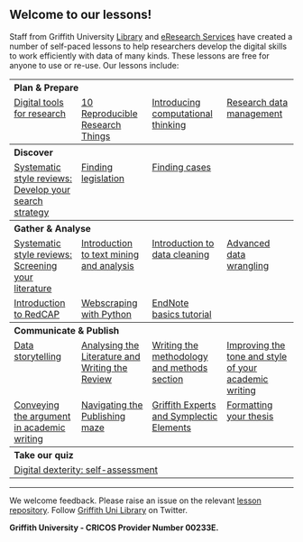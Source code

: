 <HTML>
<head> </head>
<body>

<h2>Welcome to our lessons!</h2>

<p>Staff from Griffith University <a href="https://www.griffith.edu.au/library">Library</a> and <a href="https://www.griffith.edu.au/eresearch-services">eResearch Services</a> have created a number of self-paced lessons to help researchers develop the digital skills to work efficiently with data of many kinds. These lessons are free for anyone to use or re-use. Our lessons include:</p>
  
<table>
  <tr>
    <th colspan="4" align="left">Plan & Prepare</th>
  </tr>
  <tr>
    <td valign="top" align="left"><a href="https://griffithunilibrary.github.io/digital-tools/">Digital tools for research</a></td>
    <td valign="top" align="left"><a href="https://guereslib.github.io/ten-reproducible-research-things/">10 Reproducible Research Things</a></td>
    <td valign="top" align="left"><a href="https://griffithunilibrary.github.io/intro-computational-thinking/">Introducing computational thinking</a></td>
    <td valign="top" align="left"><a href="https://griffithunilibrary.github.io/research-data-management/">Research data management</a></td>   
  </tr>

  <tr>
    <th colspan="4" align="left">Discover</th>
  </tr>
  <tr> 
    <td valign="top" align="left"><a href="https://griffithunilibrary.github.io/SSR-Develop-your-search-strategy/">Systematic style reviews: Develop your search strategy</a></td>
    <td valign="top" align="left"><a href="https://griffithunilibrary.github.io/finding-legislation/#/">Finding legislation</a></td>
    <td valign="top" align="left"><a href="https://griffithunilibrary.github.io/finding-cases/#/">Finding cases</a></td>
    <td> </td>
  </tr>
  <tr>
  <th colspan="4" align="left">Gather & Analyse</th>  
  </tr>
  <tr>
    <td valign="top" align="left"><a href="https://griffithunilibrary.github.io/systematic-review-screening/">Systematic style reviews: Screening your literature</a></td>
    <td valign="top" align="left"><a href="https://griffithunilibrary.github.io/intro-text-mining-analysis/">Introduction to text mining and analysis</a></td>
    <td valign="top" align="left"><a href="https://griffithunilibrary.github.io/data-cleaning-intro/">Introduction to data cleaning</a></td>
    <td valign="top" align="left"><a href="https://griffithunilibrary.github.io/advanced-data-wrangle-2/">Advanced data wrangling</a></td>
  </tr>
  
  <tr>
     <td valign="top" align="left"><a href="https://griffithunilibrary.github.io/redcap-intro/">Introduction to RedCAP</a></td>
     <td valign="top" align="left"><a href="https://gu-eresearch.github.io/web_scraping_workshop/">Webscraping with Python</a></td>
    <td valign="top" align="left"><a href="https://griffithunilibrary.github.io/EndNote-Basics-Tutorial/">EndNote basics tutorial</a></td>
  </tr>
  <tr>
  <th colspan="4" align="left">Communicate & Publish</th>  
  </tr>
  <tr>
    <td valign="top" align="left"><a href="https://griffithunilibrary.github.io/data-storytelling/">Data storytelling</a></td>
    <td valign="top" align="left"><a href="https://griffithunilibrary.github.io/Analysing-the-Literature-and-Writing-the-Review/">Analysing the Literature and Writing the Review</a></td>
    <td valign="top" align="left"><a href="https://griffithunilibrary.github.io/writing-methodology-methods/">Writing the methodology and methods section</a></td>
    <td valign="top" align="left"><a href="https://griffithunilibrary.github.io/Improving-tone-and-style/">Improving the tone and style of your academic writing</a></td>
  </tr> 
   <tr>
     <td valign="top" align="left"><a href="https://griffithunilibrary.github.io/conveying-the-argument/">Conveying the argument in academic writing</a></td>
     <td valign="top" align="left"><a href="https://griffithunilibrary.github.io/publishing-maze/">Navigating the Publishing maze</a></td>
    <td valign="top" align="left"><a href="https://griffithunilibrary.github.io/Griffith-Experts-and-Symplectic-Elements/">Griffith Experts and Symplectic Elements</a></td>
    <td valign="top" align="left"><a href="https://griffithunilibrary.github.io/formatting-your-thesis/">Formatting your thesis</a></td>
  </tr> 
  <tr>
  <th colspan="4" align="left">Take our quiz</th>  
  </tr>
  <tr>
   <td colspan="4" valign="top" align="left"><a href="https://griffithunilibrary.github.io/digital-dexterity//">Digital dexterity: self-assessment</a></td>
  </tr>
</table>

<hr>

<p>We welcome feedback. Please raise an issue on the relevant <a href="https://github.com/orgs/GriffithUniLibrary/repositories">lesson repository</a>. Follow <a href="https://twitter.com/GriffithLibrary">Griffith Uni Library</a> on Twitter.</p>

<strong>Griffith University - CRICOS Provider Number 00233E.</strong>

</body>
</HTML>
